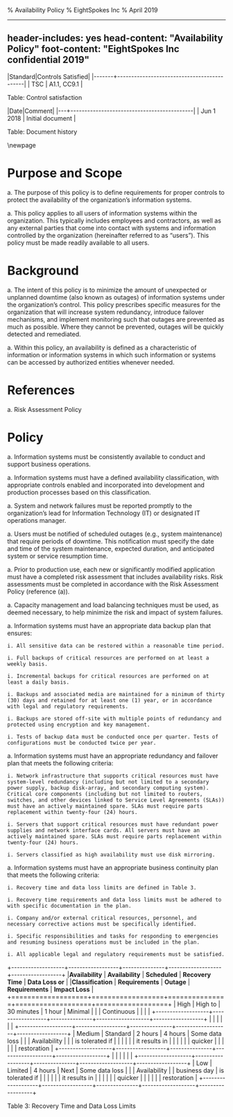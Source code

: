 % Availability Policy
% EightSpokes Inc
% April 2019

---
header-includes: yes
head-content: "Availability Policy"
foot-content: "EightSpokes Inc confidential 2019"
---

|Standard|Controls Satisfied|
|-------+--------------------------------------------|
| TSC | A1.1, CC9.1 |

Table: Control satisfaction


|Date|Comment|
|---+--------------------------------------------|
| Jun 1 2018 | Initial document |

Table: Document history


\newpage


# Purpose and Scope

a. The purpose of this policy is to define requirements for proper controls to protect the availability of the organization’s information systems.

a. This policy applies to all users of information systems within the organization. This typically includes employees and contractors, as well as any external parties that come into contact with systems and information controlled by the organization (hereinafter referred to as “users”). This policy must be made readily available to all users.

# Background

a. The intent of this policy is to minimize the amount of unexpected or unplanned downtime (also known as outages) of information systems under the organization’s control. This policy prescribes specific measures for the organization that will increase system redundancy, introduce failover mechanisms, and implement monitoring such that outages are prevented as much as possible. Where they cannot be prevented, outages will be quickly detected and remediated.

a. Within this policy, an availability is defined as a characteristic of information or information systems in which such information or systems can be accessed by authorized entities whenever needed.

# References

a. Risk Assessment Policy

# Policy

a. Information systems must be consistently available to conduct and support business operations.

a. Information systems must have a defined availability classification, with appropriate controls enabled and incorporated into development and production processes based on this classification.

a. System and network failures must be reported promptly to the organization’s lead for Information Technology (IT) or designated IT operations manager.

a. Users must be notified of scheduled outages (e.g., system maintenance) that require periods of downtime. This notification must specify the date and time of the system maintenance, expected duration, and anticipated system or service resumption time.

a. Prior to production use, each new or significantly modified application must have a completed risk assessment that includes availability risks. Risk assessments must be completed in accordance with the Risk Assessment Policy (reference (a)).

a. Capacity management and load balancing techniques must be used, as deemed necessary, to help minimize the risk and impact of system failures.

a. Information systems  must have an appropriate data backup plan that ensures:

    i. All sensitive data can be restored within a reasonable time period.

    i. Full backups of critical resources are performed on at least a weekly basis.

    i. Incremental backups for critical resources are performed on at least a daily basis.

    i. Backups and associated media are maintained for a minimum of thirty (30) days and retained for at least one (1) year, or in accordance with legal and regulatory requirements.

    i. Backups are stored off-site with multiple points of redundancy and protected using encryption and key management.

    i. Tests of backup data must be conducted once per quarter. Tests of configurations must be conducted twice per year.

a. Information systems  must have an appropriate redundancy and failover plan that meets the following criteria:

    i. Network infrastructure that supports critical resources must have system-level redundancy (including but not limited to a secondary power supply, backup disk-array, and secondary computing system). Critical core components (including but not limited to routers, switches, and other devices linked to Service Level Agreements (SLAs)) must have an actively maintained spare. SLAs must require parts replacement within twenty-four (24) hours.

    i. Servers that support critical resources must have redundant power supplies and network interface cards. All servers must have an actively maintained spare. SLAs must require parts replacement within twenty-four (24) hours.

    i. Servers classified as high availability must use disk mirroring.

a. Information systems must have an appropriate business continuity plan that meets the following criteria:

    i. Recovery time and data loss limits are defined in Table 3. 

    i. Recovery time requirements and data loss limits must be adhered to with specific documentation in the plan.

    i. Company and/or external critical resources, personnel, and necessary corrective actions must be specifically identified.

    i. Specific responsibilities and tasks for responding to emergencies and resuming business operations must be included in the plan.

    i. All applicable legal and regulatory requirements must be satisfied.

+-------------------+------------------+---------------+-------------------+------------------+
|**Availability**   | **Availability** | **Scheduled** | **Recovery Time** | **Data Loss or** |
|**Classification** | **Requirements** | **Outage**    | **Requirements**  | **Impact Loss**  |
+===================+==================+===============+===================+==================+
| High              | High to          | 30 minutes    | 1 hour            | Minimal          |
|                   | Continuous       |               |                   |                  |
+-------------------+------------------+---------------+-------------------+------------------+
|                   |                  |               |                   |                  |
+-------------------+------------------+---------------+-------------------+------------------+
| Medium            | Standard         | 2 hours       | 4 hours           | Some data loss   |
|                   | Availability     |               |                   | is tolerated if  |
|                   |                  |               |                   | it results in    |
|                   |                  |               |                   | quicker          |
|                   |                  |               |                   | restoration      |
+-------------------+------------------+---------------+-------------------+------------------+
|                   |                  |               |                   |                  |
+-------------------+------------------+---------------+-------------------+------------------+
| Low               | Limited          | 4 hours       | Next              | Some data loss   |
|                   | Availability     |               | business day      | is tolerated if  |
|                   |                  |               |                   | it results in    |
|                   |                  |               |                   | quicker          |
|                   |                  |               |                   | restoration      |
+-------------------+------------------+---------------+-------------------+------------------+

Table 3: Recovery Time and Data Loss Limits 


